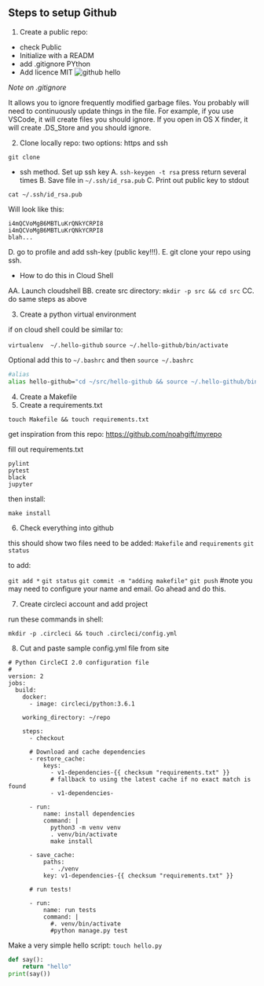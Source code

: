 ## Steps to setup Github

1.  Create a public repo:
  * check Public
  * Initialize with a READM
  * add .gitignore PYthon
  * Add licence MIT
![github hello](https://user-images.githubusercontent.com/58792/58992683-58739e00-87a0-11e9-9b77-2e13116c2d35.png)

*Note on .gitignore*

It allows you to ignore frequently modified garbage files.  You probably will need to continuously update things in the file.  For example, if you use VSCode, it will create files you should ignore.  If you open in OS X finder, it will create .DS_Store and you should ignore.

2.  Clone locally repo:  two options:  https and ssh

`git clone `

* ssh method.  Set up ssh key
A.  `ssh-keygen -t rsa` press return several times
B.  Save file in `~/.ssh/id_rsa.pub`
C.  Print out public key to stdout

```
cat ~/.ssh/id_rsa.pub
```

Will look like this:

```
i4mQCVoMgB6MBTLuKrQNkYCRPI8
i4mQCVoMgB6MBTLuKrQNkYCRPI8
blah...
```
D.  go to profile and add ssh-key (public key!!!).
E.  git clone your repo using ssh.

* How to do this in Cloud Shell

AA. Launch cloudshell
BB. create src directory: `mkdir -p src && cd src`
CC. do same steps as above



3.  Create a python virtual environment

if on cloud shell could be similar to:

```virtualenv  ~/.hello-github```
```source ~/.hello-github/bin/activate```

Optional add this to ```~/.bashrc``` and then ```source ~/.bashrc```

```bash
#alias
alias hello-github="cd ~/src/hello-github && source ~/.hello-github/bin/activate"

```


4.  Create a Makefile
5.  Create a requirements.txt

```
touch Makefile && touch requirements.txt
```
get inspiration from this repo:  https://github.com/noahgift/myrepo


fill out requirements.txt

```
pylint
pytest
black
jupyter
```

then install:

```make install```

6.  Check everything into github

this should show two files need to be added: ```Makefile``` and ```requirements```
```git status```

to add:

```git add *```
```git status```
```git commit -m "adding makefile"```
```git push``` #note you may need to configure your name and email.  Go ahead and do this.


7.  Create circleci account and add project

run these commands in shell:
```
mkdir -p .circleci && touch .circleci/config.yml
```

8.  Cut and paste sample config.yml file from site


```
# Python CircleCI 2.0 configuration file
#
version: 2
jobs:
  build:
    docker:
      - image: circleci/python:3.6.1

    working_directory: ~/repo

    steps:
      - checkout

      # Download and cache dependencies
      - restore_cache:
          keys:
            - v1-dependencies-{{ checksum "requirements.txt" }}
            # fallback to using the latest cache if no exact match is found
            - v1-dependencies-

      - run:
          name: install dependencies
          command: |
            python3 -m venv venv
            . venv/bin/activate
            make install

      - save_cache:
          paths:
            - ./venv
          key: v1-dependencies-{{ checksum "requirements.txt" }}

      # run tests!

      - run:
          name: run tests
          command: |
            #. venv/bin/activate
            #python manage.py test
```

Make a very simple hello script:
```touch hello.py```

```python
def say():
    return "hello"
print(say())
```



